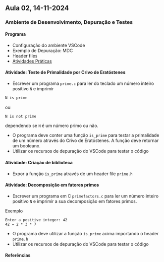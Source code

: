 ## Aula 02,  14-11-2024 
### Ambiente de Desenvolvimento, Depuração e Testes

#### Programa

* Configuração do ambiente VSCode
* Exemplo de Depuração: MDC
* Header files
* [Atividades Práticas](#atividades)

<a id="atividades"></a>
#### Atividade: Teste de Primalidade por Crivo de Eratóstenes

* Escrever um programa `prime.c` para ler do teclado um número inteiro positivo `N` e imprimir
```C
N is prime
```
ou
```C
N is not prime
```
dependendo se `N` é um número primo ou não.
* O programa deve conter uma função `is_prime` para testar a primalidade de um número através do Crivo de Eratóstenes. A função deve retornar um booleano.
* Utilizar os recursos de depuração do VSCode para testar o código

#### Atividade: Criação de biblioteca

* Expor a função `is_prime` através de um header file `prime.h` 

#### Atividade: Decomposição em fatores primos

* Escrever um programa em C `primefactors.c` para ler um número inteiro positivo `N` e imprimir a sua decomposição em fatores primos. 

Exemplo
```
Enter a positive integer: 42
42 = 2 * 3 * 7
```
* O programa deve utilizar a função `is_prime` acima importando o header `prime.h`
* Utilizar os recursos de depuração do VSCode para testar o código





#### Referências



